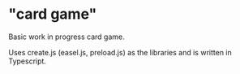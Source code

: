 # "card game"

Basic work in progress card game.

Uses create.js (easel.js, preload.js) as the libraries and is written in Typescript.
